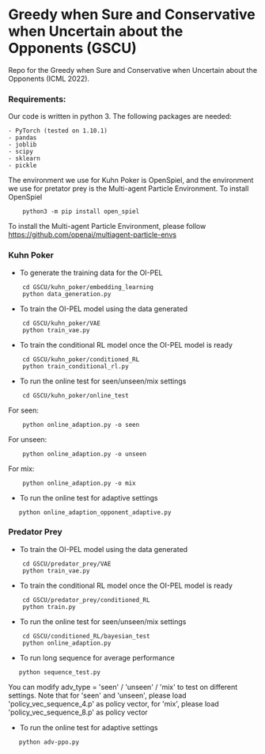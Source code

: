 # Greedy when Sure and Conservative when Uncertain about the Opponents (GSCU)
Repo for the Greedy when Sure and Conservative when Uncertain about the Opponents (ICML 2022).


### Requirements:
Our code is written in python 3. The following packages are needed:
```
- PyTorch (tested on 1.10.1)
- pandas
- joblib
- scipy
- sklearn
- pickle 
```

The environment we use for Kuhn Poker is OpenSpiel, and the environment we use for pretator prey is the Multi-agent Particle Environment. 
To install OpenSpiel 
```
    python3 -m pip install open_spiel
```
To install the Multi-agent Particle Environment, please follow https://github.com/openai/multiagent-particle-envs 



### Kuhn Poker
* To generate the training data for the OI-PEL
```
    cd GSCU/kuhn_poker/embedding_learning
    python data_generation.py
```
* To train the OI-PEL model using the data generated
```
    cd GSCU/kuhn_poker/VAE
    python train_vae.py
```
* To train the conditional RL model once the OI-PEL model is ready
```
    cd GSCU/kuhn_poker/conditioned_RL
    python train_conditional_rl.py
```
* To run the online test for seen/unseen/mix settings
```
    cd GSCU/kuhn_poker/online_test
```
For seen:
```
    python online_adaption.py -o seen
```
For unseen:
```
    python online_adaption.py -o unseen
```
For mix:
```
    python online_adaption.py -o mix
```
* To run the online test for adaptive settings
```
   python online_adaption_opponent_adaptive.py
```


### Predator Prey
* To train the OI-PEL model using the data generated
```
    cd GSCU/predator_prey/VAE
    python train_vae.py
```
* To train the conditional RL model once the OI-PEL model is ready
```
    cd GSCU/predator_prey/conditioned_RL
    python train.py
```
* To run the online test for seen/unseen/mix settings
```
    cd GSCU/conditioned_RL/bayesian_test
    python online_adaption.py
```
* To run long sequence for average performance
```
   python sequence_test.py
```
You can modify adv_type = 'seen' / 'unseen' / 'mix' to test on different settings. Note that for 'seen' and 'unseen', please load 'policy_vec_sequence_4.p' as policy vector, for 'mix', please load 'policy_vec_sequence_8.p' as policy vector
* To run the online test for adaptive settings
```
   python adv-ppo.py
```
